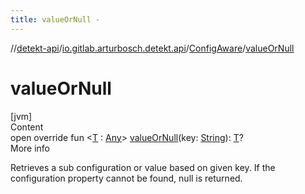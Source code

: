 ```yaml
---
title: valueOrNull -
---
```

//[detekt-api](../../index.md)/[io.gitlab.arturbosch.detekt.api](../index.md)/[ConfigAware](index.md)/[valueOrNull](value-or-null.md)



# valueOrNull  
[jvm]  
Content  
open override fun <[T](value-or-null.md) : [Any](https://kotlinlang.org/api/latest/jvm/stdlib/kotlin/-any/index.html)> [valueOrNull](value-or-null.md)(key: [String](https://kotlinlang.org/api/latest/jvm/stdlib/kotlin/-string/index.html)): [T](value-or-null.md)?  
More info  


Retrieves a sub configuration or value based on given key. If the configuration property cannot be found, null is returned.

  



